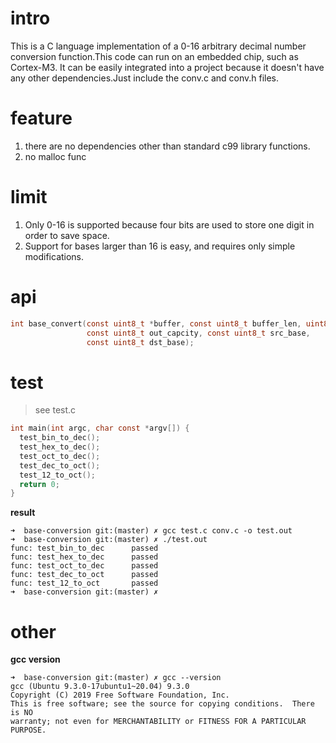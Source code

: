 # intro
This is a C language implementation of a 0-16 arbitrary decimal number conversion function.This code can run on an embedded chip, such as Cortex-M3.
It can be easily integrated into a project because it doesn't have any other dependencies.Just include the conv.c and conv.h files.

# feature
1. there are no dependencies other than standard c99 library functions.
1. no malloc func

# limit
1. Only 0-16 is supported because four bits are used to store one digit in order to save space.
1. Support for bases larger than 16 is easy, and requires only simple modifications.

# api
```c
int base_convert(const uint8_t *buffer, const uint8_t buffer_len, uint8_t *out,
                 const uint8_t out_capcity, const uint8_t src_base,
                 const uint8_t dst_base);
```

# test
>see test.c
```c
int main(int argc, char const *argv[]) {
  test_bin_to_dec();
  test_hex_to_dec();
  test_oct_to_dec();
  test_dec_to_oct();
  test_12_to_oct();
  return 0;
}
```
**result**
```shell
➜  base-conversion git:(master) ✗ gcc test.c conv.c -o test.out
➜  base-conversion git:(master) ✗ ./test.out 
func: test_bin_to_dec      passed
func: test_hex_to_dec      passed
func: test_oct_to_dec      passed
func: test_dec_to_oct      passed
func: test_12_to_oct       passed
➜  base-conversion git:(master) ✗ 
```

# other
**gcc version**
```shell
➜  base-conversion git:(master) ✗ gcc --version
gcc (Ubuntu 9.3.0-17ubuntu1~20.04) 9.3.0
Copyright (C) 2019 Free Software Foundation, Inc.
This is free software; see the source for copying conditions.  There is NO
warranty; not even for MERCHANTABILITY or FITNESS FOR A PARTICULAR PURPOSE.
```
